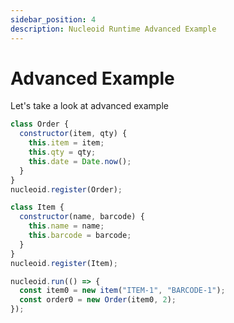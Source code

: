 ```yaml
---
sidebar_position: 4
description: Nucleoid Runtime Advanced Example
---
```


# Advanced Example

Let's take a look at advanced example

```javascript
class Order {
  constructor(item, qty) {
    this.item = item;
    this.qty = qty;
    this.date = Date.now();
  }
}
nucleoid.register(Order);

class Item {
  constructor(name, barcode) {
    this.name = name;
    this.barcode = barcode;
  }
}
nucleoid.register(Item);

nucleoid.run(() => {
  const item0 = new item("ITEM-1", "BARCODE-1");
  const order0 = new Order(item0, 2);
});
```
